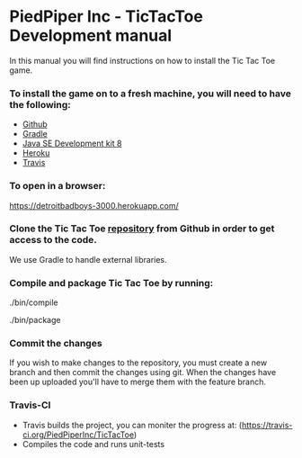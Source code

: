 #  PiedPiper Inc - TicTacToe Development manual

  In this manual you will find instructions on how to install the Tic Tac Toe game.

### To install the game on to a fresh machine, you will need to have the following:

+ [Github](https://www.github.com)
+ [Gradle](https://www.gradle.org/downloads)
+ [Java SE Development kit 8](http://www.oracle.com/technetwork/java/javase/downloads/jdk8-downloads-2133151.html)
+ [Heroku](https://www.heroku.com/)
+ [Travis](https://travis-ci.org/)

### To open in a browser:

https://detroitbadboys-3000.herokuapp.com/

### Clone the Tic Tac Toe [repository](https://github.com/PiedPiperInc/TicTacToe/) from Github in order to get access to the code.

We use Gradle to handle external libraries.

### Compile and package Tic Tac Toe by running:

./bin/compile

./bin/package

### Commit the changes

If you wish to make changes to the repository, you must create a new branch and then commit the changes using git. 
When the changes have been up uploaded you'll have to merge them with the feature branch.

### Travis-CI
+ Travis builds the project, you can moniter the progress at:
  (https://travis-ci.org/PiedPiperInc/TicTacToe)
+  Compiles the code and runs unit-tests 
